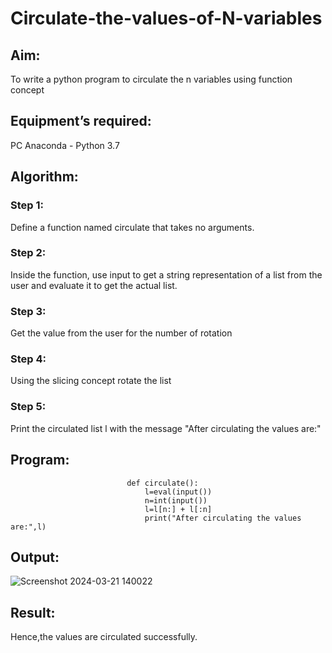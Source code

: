 # Circulate-the-values-of-N-variables
## Aim:
To write a python program to circulate the n variables using function concept
## Equipment’s required:
PC
Anaconda - Python 3.7
## Algorithm: 
### Step 1: 
Define a function named circulate that takes no arguments.
### Step 2: 
Inside the function, use input to get a string representation of a list from the user and evaluate it to get the actual list.
### Step 3: 
Get the value from the user for the number of rotation
### Step 4: 
Using the slicing concept rotate the list
### Step 5: 
Print the circulated list l with the message "After circulating the values are:"

## Program:
                              def circulate():
                                  l=eval(input())
                                  n=int(input())
                                  l=l[n:] + l[:n]
                                  print("After circulating the values are:",l)
                                  
## Output:
![Screenshot 2024-03-21 140022](https://github.com/SadhanaShreee/Circulate-the-values-of-N-variables/assets/144517664/cc0556aa-cda3-4ea6-83b9-8bd8f25a31b5)


## Result:
Hence,the values are circulated successfully.
